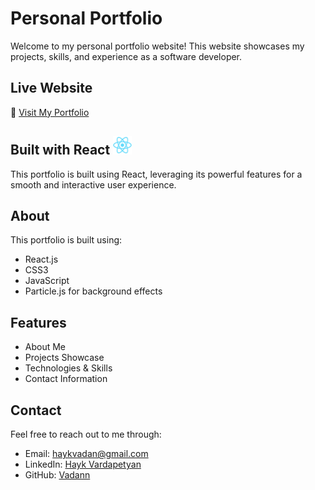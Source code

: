 # Personal Portfolio

Welcome to my personal portfolio website! This website showcases my projects, skills, and experience as a software developer.

## Live Website
🚀 [Visit My Portfolio](https://vadann.github.io/hayk/)

## Built with React <img src="https://raw.githubusercontent.com/devicons/devicon/master/icons/react/react-original.svg" width="30" height="30" />
This portfolio is built using React, leveraging its powerful features for a smooth and interactive user experience.

## About
This portfolio is built using:
- React.js
- CSS3
- JavaScript
- Particle.js for background effects

## Features
- About Me
- Projects Showcase
- Technologies & Skills
- Contact Information

## Contact
Feel free to reach out to me through:
- Email: haykvadan@gmail.com
- LinkedIn: [Hayk Vardapetyan](https://www.linkedin.com/in/hayk-vardapetyan-b2b6b7251/)
- GitHub: [Vadann](https://github.com/Vadann)